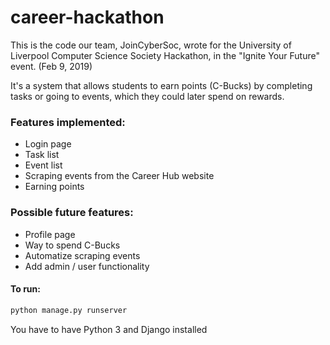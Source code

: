 # career-hackathon

This is the code our team, JoinCyberSoc, wrote for the University of Liverpool Computer Science Society Hackathon, in the "Ignite Your Future" event. (Feb 9, 2019)

It's a system that allows students to earn points (C-Bucks) by completing tasks or going to events, which they could later spend on rewards.

### Features implemented:
- Login page
- Task list
- Event list
- Scraping events from the Career Hub website
- Earning points

### Possible future features:
- Profile page
- Way to spend C-Bucks
- Automatize scraping events
- Add admin / user functionality


#### To run:
```python
python manage.py runserver
```
You have to have Python 3 and Django installed
